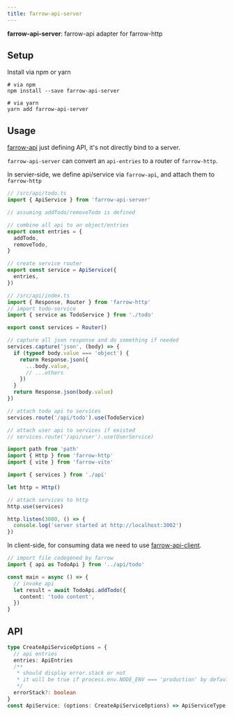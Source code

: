 ```yaml
---
title: farrow-api-server
---
```


**farrow-api-server**: farrow-api adapter for farrow-http

## Setup

Install via npm or yarn

```shell
# via npm
npm install --save farrow-api-server

# via yarn
yarn add farrow-api-server
```

## Usage

[farrow-api](../farrow-api/README.md) just defining API, it's not directly bind to a server.

`farrow-api-server` can convert an `api-entries` to a router of `farrow-http`.

In servier-side, we define api/service via `farrow-api`, and attach them to `farrow-http`

```typescript
// /src/api/todo.ts
import { ApiService } from 'farrow-api-server'

// assuming addTodo/removeTodo is defined

// combine all api to an object/entries
export const entries = {
  addTodo,
  removeTodo,
}

// create service router
export const service = ApiService({
  entries,
})
```

```typescript
// /src/api/index.ts
import { Response, Router } from 'farrow-http'
// import todo-service
import { service as TodoService } from './todo'

export const services = Router()

// capture all json response and do something if needed
services.capture('json', (body) => {
  if (typeof body.value === 'object') {
    return Response.json({
      ...body.value,
      // ...others
    })
  }
  return Response.json(body.value)
})

// attach todo api to services
services.route('/api/todo').use(TodoService)

// attach user api to services if existed
// services.route('/api/user').use(UserService)
```

```typescript
import path from 'path'
import { Http } from 'farrow-http'
import { vite } from 'farrow-vite'

import { services } from './api'

let http = Http()

// attach services to http
http.use(services)

http.listen(3000, () => {
  console.log('server started at http://localhost:3002')
})
```

In client-side, for consuming data we need to use [farrow-api-client](../farrow-api-client/README.md).

```typescript
// import file codegened by farrow
import { api as TodoApi } from '../api/todo'

const main = async () => {
  // invoke api
  let result = await TodoApi.addTodo({
    content: 'todo content',
  })
}
```

## API

```typescript
type CreateApiServiceOptions = {
  // api entries
  entries: ApiEntries
  /**
   * should display error.stack or not
   * it will be true if process.env.NODE_ENV === 'production' by default
   */
  errorStack?: boolean
}
const ApiService: (options: CreateApiServiceOptions) => ApiServiceType
```
